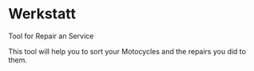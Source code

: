 # Werkstatt
Tool for Repair an Service


This tool will help you to sort your Motocycles and the repairs you did to them.


